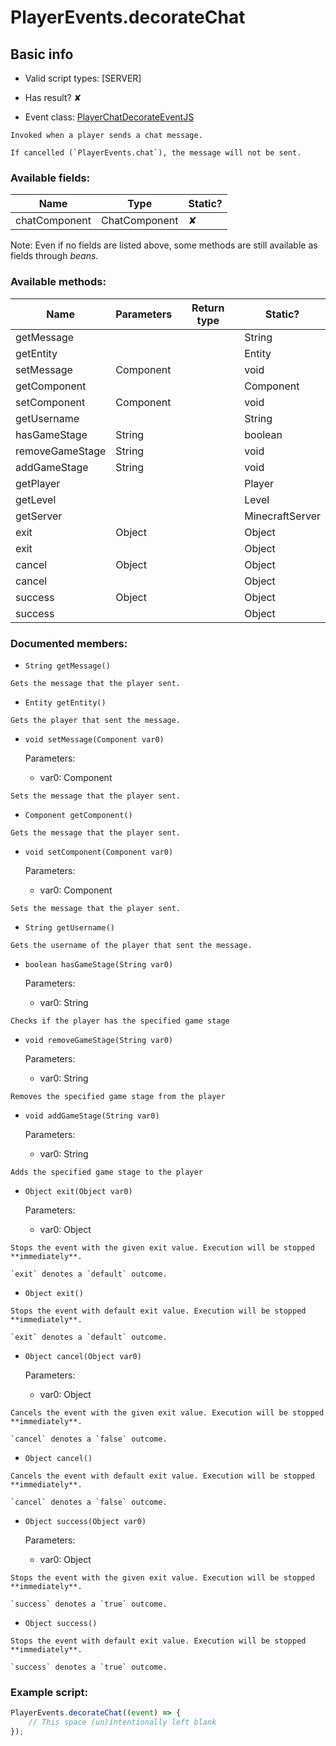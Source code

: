 # PlayerEvents.decorateChat

## Basic info

- Valid script types: [SERVER]

- Has result? ✘

- Event class: [PlayerChatDecorateEventJS](https://github.com/KubeJS-Mods/KubeJS/tree/2001/common/src/main/java/dev/latvian/mods/kubejs/player/PlayerChatDecorateEventJS.java)

```
Invoked when a player sends a chat message.

If cancelled (`PlayerEvents.chat`), the message will not be sent.
```

### Available fields:

| Name | Type | Static? |
| ---- | ---- | ------- |
| chatComponent | ChatComponent | ✘ |

Note: Even if no fields are listed above, some methods are still available as fields through *beans*.

### Available methods:

| Name | Parameters | Return type | Static? |
| ---- | ---------- | ----------- | ------- |
| getMessage |  |  | String | ✘ |
| getEntity |  |  | Entity | ✘ |
| setMessage | Component |  | void | ✘ |
| getComponent |  |  | Component | ✘ |
| setComponent | Component |  | void | ✘ |
| getUsername |  |  | String | ✘ |
| hasGameStage | String |  | boolean | ✘ |
| removeGameStage | String |  | void | ✘ |
| addGameStage | String |  | void | ✘ |
| getPlayer |  |  | Player | ✘ |
| getLevel |  |  | Level | ✘ |
| getServer |  |  | MinecraftServer | ✘ |
| exit | Object |  | Object | ✘ |
| exit |  |  | Object | ✘ |
| cancel | Object |  | Object | ✘ |
| cancel |  |  | Object | ✘ |
| success | Object |  | Object | ✘ |
| success |  |  | Object | ✘ |


### Documented members:

- `String getMessage()`
```
Gets the message that the player sent.
```

- `Entity getEntity()`
```
Gets the player that sent the message.
```

- `void setMessage(Component var0)`

  Parameters:
  - var0: Component

```
Sets the message that the player sent.
```

- `Component getComponent()`
```
Gets the message that the player sent.
```

- `void setComponent(Component var0)`

  Parameters:
  - var0: Component

```
Sets the message that the player sent.
```

- `String getUsername()`
```
Gets the username of the player that sent the message.
```

- `boolean hasGameStage(String var0)`

  Parameters:
  - var0: String

```
Checks if the player has the specified game stage
```

- `void removeGameStage(String var0)`

  Parameters:
  - var0: String

```
Removes the specified game stage from the player
```

- `void addGameStage(String var0)`

  Parameters:
  - var0: String

```
Adds the specified game stage to the player
```

- `Object exit(Object var0)`

  Parameters:
  - var0: Object

```
Stops the event with the given exit value. Execution will be stopped **immediately**.

`exit` denotes a `default` outcome.
```

- `Object exit()`
```
Stops the event with default exit value. Execution will be stopped **immediately**.

`exit` denotes a `default` outcome.
```

- `Object cancel(Object var0)`

  Parameters:
  - var0: Object

```
Cancels the event with the given exit value. Execution will be stopped **immediately**.

`cancel` denotes a `false` outcome.
```

- `Object cancel()`
```
Cancels the event with default exit value. Execution will be stopped **immediately**.

`cancel` denotes a `false` outcome.
```

- `Object success(Object var0)`

  Parameters:
  - var0: Object

```
Stops the event with the given exit value. Execution will be stopped **immediately**.

`success` denotes a `true` outcome.
```

- `Object success()`
```
Stops the event with default exit value. Execution will be stopped **immediately**.

`success` denotes a `true` outcome.
```



### Example script:

```js
PlayerEvents.decorateChat((event) => {
	// This space (un)intentionally left blank
});
```

